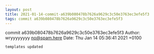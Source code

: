 ```yaml
---
layout: post
title: 2021-01-14-commit-a639b080478b7626a9629c3c50e3763ec3efe5f3
tags: commit a639b080478b7626a9629c3c50e3763ec3efe5f3
---
```


commit a639b080478b7626a9629c3c50e3763ec3efe5f3
Author: wryyyyyyyy <no@spam.here>
Date:   Thu Jan 14 05:36:41 2021 +0100

    templates updated
